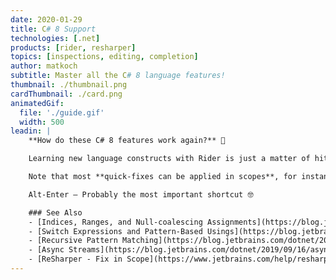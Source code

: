 ```yaml
---
date: 2020-01-29
title: C# 8 Support
technologies: [.net]
products: [rider, resharper]
topics: [inspections, editing, completion]
author: matkoch
subtitle: Master all the C# 8 language features!
thumbnail: ./thumbnail.png
cardThumbnail: ./card.png
animatedGif:
  file: './guide.gif'
  width: 500
leadin: |
    **How do these C# 8 features work again?** 🤔

    Learning new language constructs with Rider is just a matter of hitting **Alt-Enter**. Convert a `switch` statement to `switch` expression? Alt-Enter! Prefer compound assignments<!--more--> instead of simple assignments? Alt-Enter! Make use of `IAsyncDisposable` and `using` declarations? You know what – Alt-Enter! 🙃

    Note that most **quick-fixes can be applied in scopes**, for instance in the current method, type, file, or even for the whole solution.

    Alt-Enter – Probably the most important shortcut 🤓

    ### See Also
    - [Indices, Ranges, and Null-coalescing Assignments](https://blog.jetbrains.com/dotnet/2019/04/24/indices-ranges-null-coalescing-assignments-look-new-language-features-c-8/)
    - [Switch Expressions and Pattern-Based Usings](https://blog.jetbrains.com/dotnet/2019/05/14/switch-expressions-pattern-based-usings-look-new-language-features-c-8/)
    - [Recursive Pattern Matching](https://blog.jetbrains.com/dotnet/2019/07/09/recursive-pattern-matching-look-new-language-features-c-8/)
    - [Async Streams](https://blog.jetbrains.com/dotnet/2019/09/16/async-streams-look-new-language-features-c-8/)
    - [ReSharper - Fix in Scope](https://www.jetbrains.com/help/resharper/Code_Analysis__Fix_in_Scope.html#)
---
```

